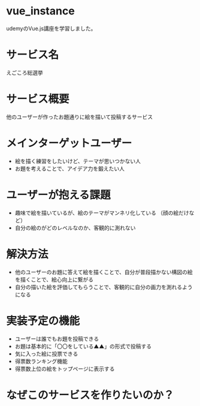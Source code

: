 # vue_instance
udemyのVue.js講座を学習しました。

# サービス名
えごころ総選挙
# サービス概要
他のユーザーが作ったお題通りに絵を描いて投稿するサービス
# メインターゲットユーザー
- 絵を描く練習をしたいけど、テーマが思いつかない人
- お題を考えることで、アイデア力を鍛えたい人
# ユーザーが抱える課題
- 趣味で絵を描いているが、絵のテーマがマンネリ化している （顔の絵だけなど）
- 自分の絵のがどのレベルなのか、客観的に測れない
# 解決方法
- 他のユーザーのお題に答えて絵を描くことで、自分が普段描かない構図の絵を描くことで、絵心向上に繋がる
- 自分の描いた絵を評価してもらうことで、客観的に自分の画力を測れるようになる
# 実装予定の機能
- ユーザーは誰でもお題を投稿できる
- お題は基本的に「〇〇をしている▲▲」の形式で投稿する
- 気に入った絵に投票できる
- 得票数ランキング機能
- 得票数上位の絵をトップページに表示する
# なぜこのサービスを作りたいのか？
